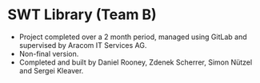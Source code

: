 # SWT Library (Team B)

* Project completed over a 2 month period, managed using GitLab and supervised by Aracom IT Services AG.
* Non-final version.
* Completed and built by Daniel Rooney, Zdenek Scherrer, Simon Nützel and Sergei Kleaver.
